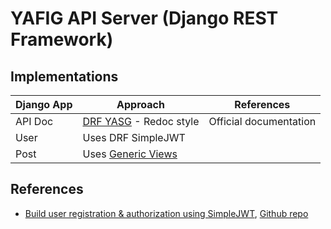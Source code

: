 # YAFIG API Server (Django REST Framework)

## Implementations

| Django App | Approach | References |
|------------|----------|------------|
| API Doc    | [DRF YASG](https://drf-yasg.readthedocs.io/en/stable/) - Redoc style | Official documentation |
| User       | Uses DRF SimpleJWT | 
| Post       | Uses [Generic Views](https://www.django-rest-framework.org/api-guide/generic-views/) |

## References

- [Build user registration & authorization using SimpleJWT](https://hackernoon.com/110percent-complete-jwt-authentication-with-django-and-react-2020-iejq34ta), [Github repo](https://github.com/Toruitas/Complete-JWT-Authentication/?ref=hackernoon.com)
